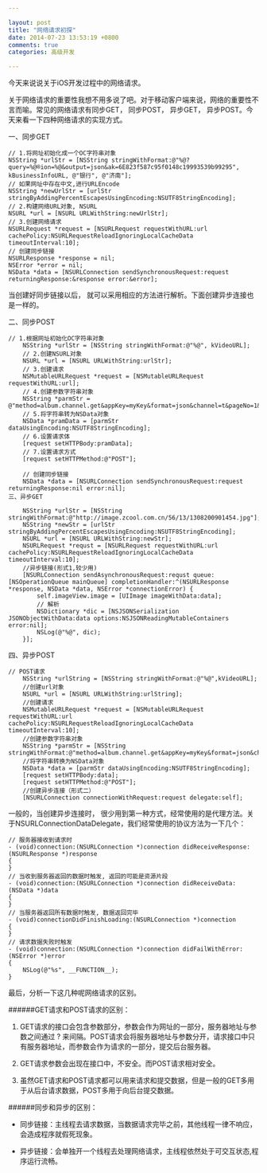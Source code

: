 ```yaml
---

layout: post
title: "网络请求初探"
date: 2014-07-23 13:53:19 +0800
comments: true
categories: 高级开发 

--- 
```


今天来说说关于iOS开发过程中的网络请求。

关于网络请求的重要性我想不用多说了吧。对于移动客户端来说，网络的重要性不言而喻。常见的网络请求有同步GET， 同步POST， 异步GET， 异步POST。今天来看一下四种网络请求的实现方式。



<!--more-->




一、同步GET

	// 1.将网址初始化成一个OC字符串对象
	NSString *urlStr = [NSString stringWithFormat:@"%@?query=%@®ion=%@&output=json&ak=6E823f587c95f0148c19993539b99295", kBusinessInfoURL, @"银行", @"济南"];
	// 如果网址中存在中文,进行URLEncode
	NSString *newUrlStr = [urlStr stringByAddingPercentEscapesUsingEncoding:NSUTF8StringEncoding];
	// 2.构建网络URL对象, NSURL
	NSURL *url = [NSURL URLWithString:newUrlStr];
	// 3.创建网络请求
	NSURLRequest *request = [NSURLRequest requestWithURL:url cachePolicy:NSURLRequestReloadIgnoringLocalCacheData timeoutInterval:10];
	// 创建同步链接
	NSURLResponse *response = nil;
	NSError *error = nil;
	NSData *data = [NSURLConnection sendSynchronousRequest:request returningResponse:&response error:&error];
当创建好同步链接以后， 就可以采用相应的方法进行解析。下面创建异步连接也是一样的。

二、同步POST

	// 1.根据网址初始化OC字符串对象
	    NSString *urlStr = [NSString stringWithFormat:@"%@", kVideoURL];
	    // 2.创建NSURL对象
	    NSURL *url = [NSURL URLWithString:urlStr];
	    // 3.创建请求
	    NSMutableURLRequest *request = [NSMutableURLRequest requestWithURL:url];
	    // 4.创建参数字符串对象
	    NSString *parmStr = @"method=album.channel.get&appKey=myKey&format=json&channel=t&pageNo=1&pageSize=10";
	    // 5.将字符串转为NSData对象
	    NSData *pramData = [parmStr dataUsingEncoding:NSUTF8StringEncoding];
	    // 6.设置请求体
	    [request setHTTPBody:pramData];
	    // 7.设置请求方式
	    [request setHTTPMethod:@"POST"];
	    
	    // 创建同步链接
	    NSData *data = [NSURLConnection sendSynchronousRequest:request returningResponse:nil error:nil];
	三、异步GET
	
	    NSString *urlStr = [NSString stringWithFormat:@"http://image.zcool.com.cn/56/13/1308200901454.jpg"];
	    NSString *newStr = [urlStr stringByAddingPercentEscapesUsingEncoding:NSUTF8StringEncoding];
	    NSURL *url = [NSURL URLWithString:newStr];
	    NSURLRequest *requst = [NSURLRequest requestWithURL:url cachePolicy:NSURLRequestReloadIgnoringLocalCacheData timeoutInterval:10];
	    //异步链接(形式1,较少用)
	    [NSURLConnection sendAsynchronousRequest:requst queue:[NSOperationQueue mainQueue] completionHandler:^(NSURLResponse *response, NSData *data, NSError *connectionError) {
	        self.imageView.image = [UIImage imageWithData:data];
	        // 解析
	        NSDictionary *dic = [NSJSONSerialization JSONObjectWithData:data options:NSJSONReadingMutableContainers error:nil];
	        NSLog(@"%@", dic);
	    }];
四、异步POST

	// POST请求
	    NSString *urlString = [NSString stringWithFormat:@"%@",kVideoURL];
	    //创建url对象
	    NSURL *url = [NSURL URLWithString:urlString];
	    //创建请求
	    NSMutableURLRequest *request = [NSMutableURLRequest requestWithURL:url cachePolicy:NSURLRequestReloadIgnoringLocalCacheData timeoutInterval:10];
	    //创建参数字符串对象
	    NSString *parmStr = [NSString stringWithFormat:@"method=album.channel.get&appKey=myKey&format=json&channel=t&pageNo=1&pageSize=10"];
	    //将字符串转换为NSData对象
	    NSData *data = [parmStr dataUsingEncoding:NSUTF8StringEncoding];
	    [request setHTTPBody:data];
	    [request setHTTPMethod:@"POST"];
	    //创建异步连接（形式二）
	    [NSURLConnection connectionWithRequest:request delegate:self];
一般的，当创建异步连接时， 很少用到第一种方式，经常使用的是代理方法。关于NSURLConnectionDataDelegate，我们经常使用的协议方法为一下几个：

	// 服务器接收到请求时
	- (void)connection:(NSURLConnection *)connection didReceiveResponse:(NSURLResponse *)response
	{
	}
	// 当收到服务器返回的数据时触发, 返回的可能是资源片段
	- (void)connection:(NSURLConnection *)connection didReceiveData:(NSData *)data
	{
	}
	// 当服务器返回所有数据时触发, 数据返回完毕
	- (void)connectionDidFinishLoading:(NSURLConnection *)connection
	{
	}
	// 请求数据失败时触发
	- (void)connection:(NSURLConnection *)connection didFailWithError:(NSError *)error
	{
	    NSLog(@"%s", __FUNCTION__);
	}


最后，分析一下这几种呢网络请求的区别。

######GET请求和POST请求的区别：

1. GET请求的接口会包含参数部分，参数会作为网址的一部分，服务器地址与参数之间通过 ? 来间隔。POST请求会将服务器地址与参数分开，请求接口中只有服务器地址，而参数会作为请求的一部分，提交后台服务器。

2. GET请求参数会出现在接口中，不安全。而POST请求相对安全。

3. 虽然GET请求和POST请求都可以用来请求和提交数据，但是一般的GET多用于从后台请求数据，POST多用于向后台提交数据。

######同步和异步的区别：

* 同步链接：主线程去请求数据，当数据请求完毕之前，其他线程一律不响应，会造成程序就假死现象。

* 异步链接：会单独开一个线程去处理网络请求，主线程依然处于可交互状态,程序运行流畅。
